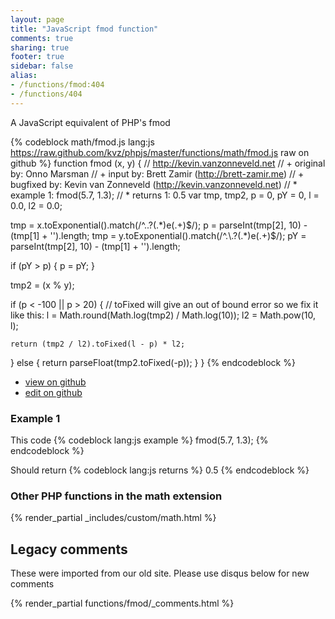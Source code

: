 ```yaml
---
layout: page
title: "JavaScript fmod function"
comments: true
sharing: true
footer: true
sidebar: false
alias:
- /functions/fmod:404
- /functions/404
---
```

<!-- Generated by Rakefile:build -->
A JavaScript equivalent of PHP's fmod

{% codeblock math/fmod.js lang:js https://raw.github.com/kvz/phpjs/master/functions/math/fmod.js raw on github %}
function fmod (x, y) {
  // http://kevin.vanzonneveld.net
  // +   original by: Onno Marsman
  // +      input by: Brett Zamir (http://brett-zamir.me)
  // +   bugfixed by: Kevin van Zonneveld (http://kevin.vanzonneveld.net)
  // *     example 1: fmod(5.7, 1.3);
  // *     returns 1: 0.5
  var tmp, tmp2, p = 0,
    pY = 0,
    l = 0.0,
    l2 = 0.0;

  tmp = x.toExponential().match(/^.\.?(.*)e(.+)$/);
  p = parseInt(tmp[2], 10) - (tmp[1] + '').length;
  tmp = y.toExponential().match(/^.\.?(.*)e(.+)$/);
  pY = parseInt(tmp[2], 10) - (tmp[1] + '').length;

  if (pY > p) {
    p = pY;
  }

  tmp2 = (x % y);

  if (p < -100 || p > 20) {
    // toFixed will give an out of bound error so we fix it like this:
    l = Math.round(Math.log(tmp2) / Math.log(10));
    l2 = Math.pow(10, l);

    return (tmp2 / l2).toFixed(l - p) * l2;
  } else {
    return parseFloat(tmp2.toFixed(-p));
  }
}
{% endcodeblock %}

 - [view on github](https://github.com/kvz/phpjs/blob/master/functions/math/fmod.js)
 - [edit on github](https://github.com/kvz/phpjs/edit/master/functions/math/fmod.js)

### Example 1
This code
{% codeblock lang:js example %}
fmod(5.7, 1.3);
{% endcodeblock %}

Should return
{% codeblock lang:js returns %}
0.5
{% endcodeblock %}


### Other PHP functions in the math extension
{% render_partial _includes/custom/math.html %}
## Legacy comments
These were imported from our old site. Please use disqus below for new comments
<div style="overflow-y: scroll; max-height: 500px;">
{% render_partial functions/fmod/_comments.html %}
</div>
